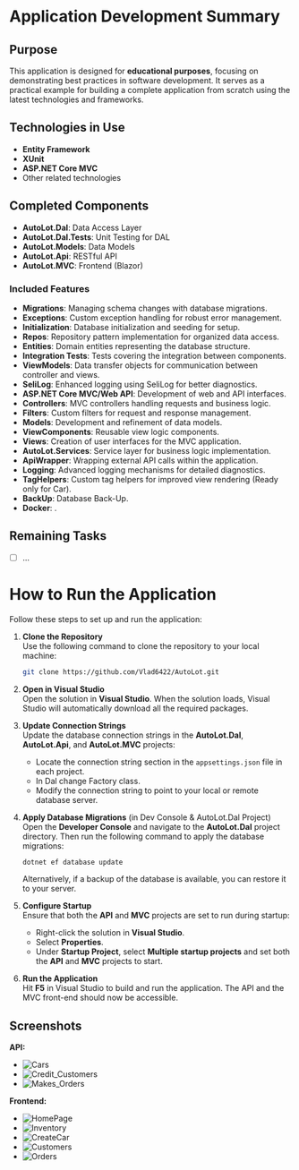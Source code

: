 # Application Development Summary

## Purpose
This application is designed for **educational purposes**, focusing on demonstrating best practices in software development. It serves as a practical example for building a complete application from scratch using the latest technologies and frameworks.

## Technologies in Use
- **Entity Framework**
- **XUnit**
- **ASP.NET Core MVC**
- Other related technologies

## Completed Components
- **AutoLot.Dal**: Data Access Layer
- **AutoLot.Dal.Tests**: Unit Testing for DAL
- **AutoLot.Models**: Data Models
- **AutoLot.Api**: RESTful API
- **AutoLot.MVC**: Frontend (Blazor)

### Included Features
- **Migrations**: Managing schema changes with database migrations.
- **Exceptions**: Custom exception handling for robust error management.
- **Initialization**: Database initialization and seeding for setup.
- **Repos**: Repository pattern implementation for organized data access.
- **Entities**: Domain entities representing the database structure.
- **Integration Tests**: Tests covering the integration between components.
- **ViewModels**: Data transfer objects for communication between controller and views.
- **SeliLog**: Enhanced logging using SeliLog for better diagnostics.
- **ASP.NET Core MVC/Web API**: Development of web and API interfaces.
- **Controllers**: MVC controllers handling requests and business logic.
- **Filters**: Custom filters for request and response management.
- **Models**: Development and refinement of data models.
- **ViewComponents**: Reusable view logic components.
- **Views**: Creation of user interfaces for the MVC application.
- **AutoLot.Services**: Service layer for business logic implementation.
- **ApiWrapper**: Wrapping external API calls within the application.
- **Logging**: Advanced logging mechanisms for detailed diagnostics.
- **TagHelpers**: Custom tag helpers for improved view rendering (Ready only for Car).
- **BackUp**: Database Back-Up.
- **Docker**: .

## Remaining Tasks
- [ ] ...

# How to Run the Application

Follow these steps to set up and run the application:

1. **Clone the Repository**  
   Use the following command to clone the repository to your local machine:
   ```bash
   git clone https://github.com/Vlad6422/AutoLot.git
   ```

2. **Open in Visual Studio**  
   Open the solution in **Visual Studio**. When the solution loads, Visual Studio will automatically download all the required packages.

3. **Update Connection Strings**  
   Update the database connection strings in the **AutoLot.Dal**, **AutoLot.Api**, and **AutoLot.MVC** projects:
   - Locate the connection string section in the `appsettings.json` file in each project.
   - In Dal change Factory class.
   - Modify the connection string to point to your local or remote database server.

4. **Apply Database Migrations** (in Dev Console & AutoLot.Dal Project)  
   Open the **Developer Console** and navigate to the **AutoLot.Dal** project directory. Then run the following command to apply the database migrations:
   ```bash
   dotnet ef database update
   ```

   Alternatively, if a backup of the database is available, you can restore it to your server.

5. **Configure Startup**  
   Ensure that both the **API** and **MVC** projects are set to run during startup:
   - Right-click the solution in **Visual Studio**.
   - Select **Properties**.
   - Under **Startup Project**, select **Multiple startup projects** and set both the **API** and **MVC** projects to start.

6. **Run the Application**  
   Hit **F5** in Visual Studio to build and run the application. The API and the MVC front-end should now be accessible.
## Screenshots

**API:**
- ![Cars](docs/img/api/Cars.png)
- ![Credit_Customers](docs/img/api/Credit_Customers.png)
- ![Makes_Orders](docs/img/api/Makes_Orders.png)

**Frontend:**
- ![HomePage](docs/img/mvc/HomePage.png)
- ![Inventory](docs/img/mvc/Inventory.png)
- ![CreateCar](docs/img/mvc/CreateCar.png)
- ![Customers](docs/img/mvc/Customers.png)
- ![Orders](docs/img/mvc/Orders.png)
